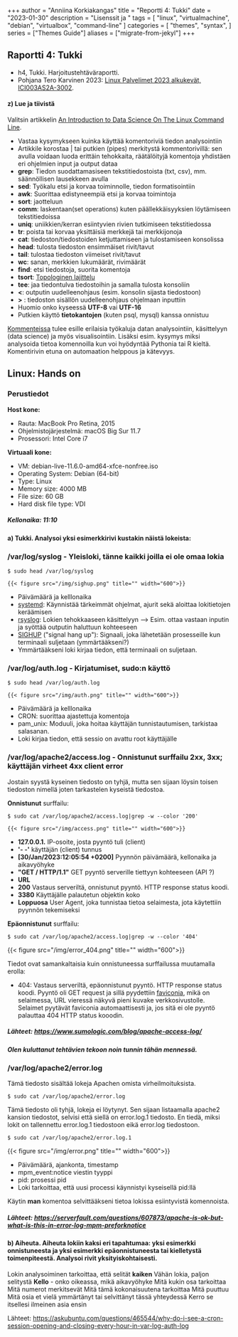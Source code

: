 +++
author = "Anniina Korkiakangas"
title = "Reportti 4: Tukki"
date = "2023-01-30"
description = "Lisenssit ja "
tags = [
    "linux",
    "virtualmachine",
    "debian",
    "virtualbox",
    "command-line"
]
categories = [
    "themes",
    "syntax",
]
series = ["Themes Guide"]
aliases = ["migrate-from-jekyl"]
+++

## **Raportti 4: Tukki**
- h4, Tukki. Harjoitustehtäväraportti.
- Pohjana Tero Karvinen 2023: [Linux Palvelimet 2023 alkukevät, ICI003AS2A-3002](https://terokarvinen.com/2023/linux-palvelimet-2023-alkukevat/).

#### **z) Lue ja tiivistä**  

Valitsin artikkelin [An Introduction to Data Science On The Linux Command Line](https://blog.robertelder.org/data-science-linux-command-line/).

- Vastaa kysymykseen kuinka käyttää komentoriviä tiedon analysointiin
- Artikkile korostaa | tai putkien (pipes) merkitystä kommentorivillä: sen avulla voidaan luoda erittäin tehokkaita, räätälöityjä komentoja yhdistäen eri ohjelmien input ja output dataa 
- **grep**: Tiedon suodattamasiseen tekstitiedostoista (txt, csv), mm. säännöllisen lausekkeen avulla
- **sed**: Työkalu etsi ja korvaa toiminnolle, tiedon formatisointiin
- **awk**: Suorittaa edistyneempiä etsi ja korvaa toimintoja
- **sort**: jaotteluun
- **comm**: laskentaan(set operations) kuten päällekkäisyyksien löytämiseen tekstitiedoissa
- **uniq**: uniikkien/kerran esiintyvien rivien tutkimiseen tekstitiedossa 
- **tr**: poista tai korvaa yksittäisiä merkkejä tai merkkijonoja
- **cat**: tiedoston/tiedostoiden ketjuttamiseen ja tulostamiseen konsolissa
- **head**: tulosta tiedoston ensimmäiset rivit/tavut
- **tail**: tulostaa tiedoston viimeiset rivit/tavut
- **wc**: sanan, merkkien lukumäärät, rivimäärät
- **find**: etsi tiedostoja, suorita komentoja
- **tsort**: [Topologinen lajittelu](https://en.wikipedia.org/wiki/Topological_sorting)
- **tee**: jaa tiedontulva tiedostoihin ja samalla tulosta konsoliin
- **<**: outputin uudelleenohjaus (esim. konsolin sijasta tiedostoon)
- **>** : tiedoston sisällön uudelleenohjaus ohjelmaan inputtiin
- Huomio onko kyseessä **UTF-8** vai **UTF-16** 
- Putkien käyttö **tietokantojen** (kuten psql, mysql) kanssa onnistuu

[Kommenteissa](https://news.ycombinator.com/item?id=21605077) tulee esille erilaisia työkaluja datan analysointiin, käsittelyyn (data science) ja myös visualisointiin. Lisäksi esim. kysymys miksi analysoida tietoa komennoilla kun voi hyödyntää Pythonia tai R kieltä. Komentirivin etuna on automaation helppous ja kätevyys.


## **Linux: Hands on**
### **Perustiedot** 


**Host kone:**
- Rauta: MacBook Pro Retina, 2015
- Ohjelmistojärjestelmä: macOS Big Sur 11.7
- Prosessori: Intel Core i7

**Virtuaali kone:**
- VM: debian-live-11.6.0-amd64-xfce-nonfree.iso
- Operating System: Debian (64-bit)
- Type: Linux
- Memory size: 4000 MB
- File size: 60 GB
- Hard disk file type: VDI

##### Kellonaika: 11:10 

#### a) **Tukki.** Analysoi yksi esimerkkirivi kustakin näistä lokeista:


### **/var/log/syslog** - Yleisloki, tänne kaikki joilla ei ole omaa lokia

    $ sudo head /var/log/syslog

    {{< figure src="/img/sighup.png" title="" width="600">}}

- Päivämäärä ja kelllonaika
- [systemd](https://fi.wikipedia.org/wiki/Systemd): Käynnistää tärkeimmät ohjelmat, ajurit sekä aloittaa lokitietojen keräämisen
- [rsyslog](https://github.com/rsyslog/rsyslog): Lokien tehokkaaseen käsittelyyn --> Esim. ottaa vastaan inputin ja syöttää outputin haluttuun kohteeseen
- [SIGHUP](https://en.wikipedia.org/wiki/SIGHUP) ("signal hang up"): Signaali, joka lähetetään prosesseille kun terminaali suljetaan (ymmärtääkseni?)
- Ymmärtääkseni loki kirjaa tiedon, että terminaali on suljetaan.


### **/var/log/auth.log** - Kirjatumiset, sudo:n käyttö

    $ sudo head /var/log/auth.log

    {{< figure src="/img/auth.png" title="" width="600">}}

- Päivämäärä ja kelllonaika
- CRON: suorittaa ajastettuja komentoja
- pam_unix: Moduuli, joka hoitaa käyttäjän tunnistautumisen, tarkistaa salasanan.
- Loki kirjaa tiedon, että sessio on avattu root käyttäjälle

### **/var/log/apache2/access.log** - Onnistunut surffailu 2xx, 3xx; käyttäjän virheet 4xx client error

Jostain syystä kyseinen tiedosto on tyhjä, mutta sen sijaan löysin toisen tiedoston nimellä 
joten tarkastelen kyseistä tiedostoa.

**Onnistunut** surffailu:

    $ sudo cat /var/log/apache2/access.log|grep -w --color '200'

    {{< figure src="/img/access.png" title="" width="600">}}

- **127.0.0.1.** IP-osoite, josta pyyntö tuli (client)
- **'- -'** käyttäjän (client) tunnus
- **[30/Jan/2023:12:05:54 +0200]** Pyynnön päivämäärä, kellonaika ja aikavyöhyke
- **"GET / HTTP/1.1"** GET pyyntö serverille tiettyyn kohteeseen (API ?)
- **URL**
- **200** Vastaus serveriltä, onnistunut pyyntö. HTTP response status koodi.
- **3380** Käyttäjälle palautetun objektin koko
- **Loppuosa** User Agent, joka tunnistaa tietoa selaimesta, jota käytettiin pyynnön tekemiseksi 

**Epäonnistunut** surffailu:

    $ sudo cat /var/log/apache2/access.log|grep -w --color '404'

{{< figure src="/img/error_404.png" title="" width="600">}}

Tiedot ovat samankaltaisia kuin onnistuneessa surffailussa muutamalla erolla:
- 404: Vastaus serveriltä, epäonnistunut pyyntö. HTTP response status koodi.
Pyyntö oli GET request ja sillä pyydettiin [faviconia](https://stackoverflow.com/questions/13154603/how-to-resolve-favicon-ico-not-found-error-on-apache), mikä on selaimessa, URL vieressä näkyvä pieni kuvake verkkosivustolle. Selaimet pyytävät faviconia automaattisesti ja, jos sitä ei ole pyyntö palauttaa 404 HTTP status kooodin. 

##### Lähteet: https://www.sumologic.com/blog/apache-access-log/

##### *Olen kuluttanut tehtävien tekoon noin tunnin tähän mennessä.*

### **/var/log/apache2/error.log**

Tämä tiedosto sisältää lokeja Apachen omista virheilmoituksista.

    $ sudo cat /var/log/apache2/error.log

Tämä tiedosto oli tyhjä, lokeja ei löytynyt. Sen sijaan listaamalla apache2 kansion tiedostot, selvisi että siellä on error.log.1 tiedosto. En tiedä, miksi lokit on tallennettu error.log.1 tiedostoon eikä error.log tiedostoon. 

    $ sudo cat /var/log/apache2/error.log.1

{{< figure src="/img/error.png" title="" width="600">}}

- Päivämäärä, ajankonta, timestamp 
- mpm_event:notice viestin tyyppi
- pid: prosessi pid 
- Loki tarkoittaa, että uusi processi käynnistyi kyseisellä pid:llä

Käytin **man** komentoa selvittääkseni tietoa lokissa esiintyvistä komennoista. 

##### Lähteet: https://serverfault.com/questions/607873/apache-is-ok-but-what-is-this-in-error-log-mpm-preforknotice

#### b) **Aiheuta.** Aiheuta lokiin kaksi eri tapahtumaa: yksi esimerkki **onnistuneesta** ja yksi esimerkki **epäonnistuneesta** tai kielletystä toimenpiteestä. Analysoi rivit yksityiskohtaisesti.









Lokin analysoiminen tarkoittaa, että selität **kaiken**
Vähän lokia, paljon selitystä
**Kello** - onko oikeassa, mikä aikavyöhyke
Mitä kukin osa tarkoittaa
Mitä numerot merkitsevät
Mitä tämä kokonaisuutena tarkoittaa
Mitä puuttuu
Mitä osia et vielä ymmärtänyt tai selvittänyt tässä yhteydessä
Kerro se itsellesi ilmeinen asia ensin

Lähteet:
https://askubuntu.com/questions/465544/why-do-i-see-a-cron-session-opening-and-closing-every-hour-in-var-log-auth-log
